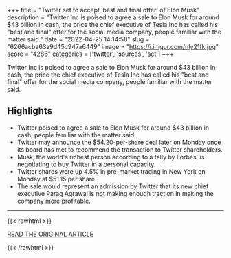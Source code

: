 +++
title = "Twitter set to accept ‘best and final offer’ of Elon Musk"
description = "Twitter Inc is poised to agree a sale to Elon Musk for around $43 billion in cash, the price the chief executive of Tesla Inc has called his \"best and final\" offer for the social media company, people familiar with the matter said."
date = "2022-04-25 14:14:58"
slug = "6266acba63a9d45c947a6449"
image = "https://i.imgur.com/nIy21fk.jpg"
score = "4286"
categories = ['twitter', 'sources', 'set']
+++

Twitter Inc is poised to agree a sale to Elon Musk for around $43 billion in cash, the price the chief executive of Tesla Inc has called his \"best and final\" offer for the social media company, people familiar with the matter said.

## Highlights

- Twitter poised to agree a sale to Elon Musk for around $43 billion in cash, people familiar with the matter said.
- Twitter may announce the $54.20-per-share deal later on Monday once its board has met to recommend the transaction to Twitter shareholders.
- Musk, the world's richest person according to a tally by Forbes, is negotiating to buy Twitter in a personal capacity.
- Twitter shares were up 4.5% in pre-market trading in New York on Monday at $51.15 per share.
- The sale would represent an admission by Twitter that its new chief executive Parag Agrawal is not making enough traction in making the company more profitable.

---

{{< rawhtml >}}
  <p class="article-category">
    <a target="_blank" href="https://www.reuters.com/technology/exclusive-twitter-set-accept-musks-best-final-offer-sources-2022-04-25/">READ THE ORIGINAL ARTICLE</a>
  </p>
{{< /rawhtml >}}
